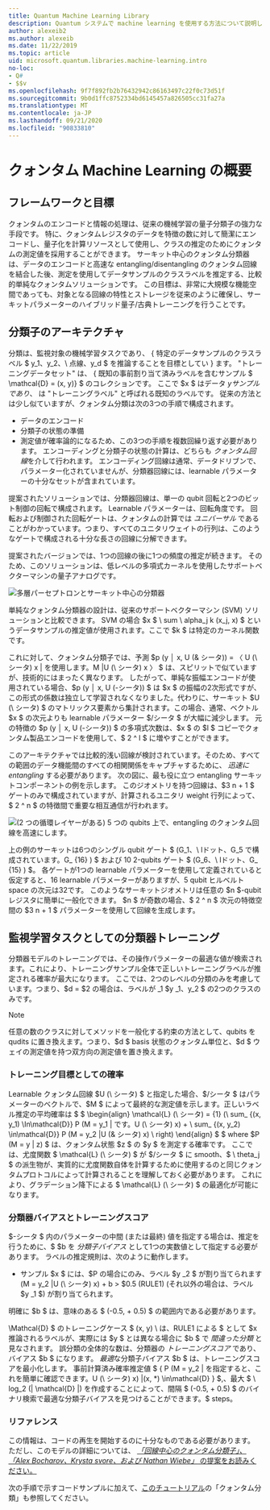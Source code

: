 ```yaml
---
title: Quantum Machine Learning Library
description: Quantum システムで machine learning を使用する方法について説明します
author: alexeib2
ms.author: alexeib
ms.date: 11/22/2019
ms.topic: article
uid: microsoft.quantum.libraries.machine-learning.intro
no-loc:
- Q#
- $$v
ms.openlocfilehash: 9f7f892fb2b76432942c86163497c22f0c73d51f
ms.sourcegitcommit: 9b0d1ffc8752334bd6145457a826505cc31fa27a
ms.translationtype: MT
ms.contentlocale: ja-JP
ms.lasthandoff: 09/21/2020
ms.locfileid: "90833810"
---
```

# <a name="introduction-to-quantum-machine-learning"></a>クォンタム Machine Learning の概要

## <a name="framework-and-goals"></a>フレームワークと目標

クォンタムのエンコードと情報の処理は、従来の機械学習の量子分類子の強力な手段です。 特に、クォンタムレジスタのデータを特徴の数に対して簡潔にエンコードし、量子化を計算リソースとして使用し、クラスの推定のためにクォンタムの測定値を採用することができます。
サーキット中心のクォンタム分類器は、データのエンコードと高速な entangling/disentangling のクォンタム回線を結合した後、測定を使用してデータサンプルのクラスラベルを推定する、比較的単純なクォンタムソリューションです。
この目標は、非常に大規模な機能空間であっても、対象となる回線の特性とストレージを従来のように確保し、サーキットパラメーターのハイブリッド量子/古典トレーニングを行うことです。

## <a name="classifier-architecture"></a>分類子のアーキテクチャ

分類は、監視対象の機械学習タスクであり、 \{ 特定のデータサンプルのクラスラベル $ y_1、y_2、\ 点線、y_d $ を推論することを目標としてい \} ます。 "トレーニングデータセット" は、 \{ 既知の事前割り当て済みラベルを含むサンプル $ \mathcal{D} = (x, y)} $ のコレクションです。 ここで $x $ はデータ $y サンプルであり、$ は "トレーニングラベル" と呼ばれる既知のラベルです。
従来の方法とは少し似ていますが、クォンタム分類は次の3つの手順で構成されます。
- データのエンコード
- 分類子の状態の準備
- 測定値が確率論的になるため、この3つの手順を複数回繰り返す必要があります。 エンコーディングと分類子の状態の計算は、どちらも *クォンタム回線*を介して行われます。 エンコーディング回線は通常、データドリブンで、パラメーター化されていませんが、分類器回線には、learnable パラメーターの十分なセットが含まれています。 

提案されたソリューションでは、分類器回線は、単一の qubit 回転と2つのビット制御の回転で構成されます。 Learnable パラメーターは、回転角度です。 回転および制御された回転ゲートは、クォンタムの計算では *ユニバーサル* であることがわかっています。つまり、すべてのユニタリウェイトの行列は、このようなゲートで構成される十分な長さの回線に分解できます。

提案されたバージョンでは、1つの回線の後に1つの頻度の推定が続きます。
そのため、このソリューションは、低レベルの多項式カーネルを使用したサポートベクターマシンの量子アナログです。

![多層パーセプトロンとサーキット中心の分類器](~/media/DLvsQCC.png)

単純なクォンタム分類器の設計は、従来のサポートベクターマシン (SVM) ソリューションと比較できます。 SVM の場合 $x $ \ sum \ alpha_j k (x_j, x) $ というデータサンプルの推定値が使用されます。ここで $k $ は特定のカーネル関数です。

これに対して、クォンタム分類子では、予測 $p (y │ x, U (& シータ)) = 〈 U (\ シータ) x | を使用します。M |U (\ シータ) x 〉 $ は、スピリットで似ていますが、技術的にはまったく異なります。 したがって、単純な振幅エンコードが使用されている場合、$p (y │ x, U (-シータ)) $ は $x $ の振幅の2次形式ですが、この形式の係数は独立して学習されなくなりました。代わりに、サーキット $U (\ シータ) $ のマトリックス要素から集計されます。この場合、通常、ベクトル $x $ の次元よりも learnable パラメーター $/シータ $ が大幅に減少します。 元の特徴の $p (y │ x, U (-シータ)) $ の多項式次数は、$x $ の $l $ コピーでクォンタム製品エンコードを使用して、$ 2 ^ l $ に増やすことができます。

このアーキテクチャでは比較的浅い回線が検討されています。そのため、すべての範囲のデータ機能間のすべての相関関係をキャプチャするために、 *迅速に entangling* する必要があります。 次の図に、最も役に立つ entangling サーキットコンポーネントの例を示します。 このジオメトリを持つ回線は、$3 n + 1 $ ゲートのみで構成されていますが、計算されるユニタリ weight 行列によって、$ 2 ^ n $ の特徴間で重要な相互通信が行われます。

![(2 つの循環レイヤーがある) 5 つの qubits 上で、entangling のクォンタム回線を高速にします。](~/media/5-qubit-qccc.png)

上の例のサーキットは6つのシングル qubit ゲート $ (G_1、\ lドット、G_5 で構成されています。G_ {16} ) $ および 10 2-qubits ゲート $ (G_6、\ lドット、G_ {15} ) $。 各ゲートが1つの learnable パラメーターを使用して定義されていると仮定すると、16 learnable パラメーターがありますが、5 qubit ヒルベルト space の次元は32です。 このようなサーキットジオメトリは任意の $n $-qubit レジスタに簡単に一般化できます。 $n $ が奇数の場合、$ 2 ^ n $ 次元の特徴空間の $3 n + 1 $ パラメーターを使用して回線を生成します。

## <a name="classifier-training-as-a-supervised-learning-task"></a>監視学習タスクとしての分類器トレーニング

分類器モデルのトレーニングでは、その操作パラメーターの最適な値が検索されます。これにより、トレーニングサンプル全体で正しいトレーニングラベルが推定される確率が最大になります。
ここでは、2つのレベルの分類のみを考慮しています。つまり、$d = $2 の場合は、ラベルが _1 $y _1、y_2 $ の2つのクラスのみです。

> [!NOTE]
> 任意の数のクラスに対してメソッドを一般化する約束の方法として、qubits を qudits に置き換えます。つまり、$d $ basis 状態のクォンタム単位と、$d $ ウェイの測定値を持つ双方向の測定値を置き換えます。

### <a name="likelihood-as-the-training-goal"></a>トレーニング目標としての確率

Learnable クォンタム回線 $U (\ シータ) $ と指定した場合、$/シータ $ はパラメーターのベクトルで、$M $ によって最終的な測定値を示します。正しいラベル推定の平均確率は $ $ \begin{align} \mathcal{L} (\ シータ) = {1} (\ sum_ {(x, y_1) \In\mathcal{D}} P (M = y_1 | です。U (\ シータ) x) + \ sum_ {(x, y_2) \in\mathcal{D}} P (M = y_2 |U (& シータ) x) \ right) \end{align} $ $ where $P (M = y | z) $ は、クォンタム状態 $z $ の $y $ を測定する確率です。
ここでは、尤度関数 $ \mathcal{L} (\ シータ) $ が $/シータ $ に smooth、$ \ theta_j $ の派生物が、実質的に尤度関数自体を計算するために使用するのと同じクォンタムプロトコルによって計算されることを理解しておく必要があります。 これにより、グラデーション降下による $ \mathcal{L} (\ シータ) $ の最適化が可能になります。

### <a name="classifier-bias-and-training-score"></a>分類器バイアスとトレーニングスコア

$-シータ $ 内のパラメーターの中間 (または最終) 値を指定する場合は、推定を行うために、$ $b を *分類子バイアス* として1つの実数値として指定する必要があります。 ラベルの推定規則は、次のように動作します。 
- サンプル $x $ には、$P の場合にのみ、ラベル $y _2 $ が割り当てられます (M = y_2 |U (\ シータ) x) + b > $0.5 (RULE1) (それ以外の場合は、ラベル $y _1 $) が割り当てられます。

明確に $b $ は、意味のある $ (-0.5, + 0.5) $ の範囲内である必要があります。

\Mathcal{D} $ のトレーニングケース $ (x, y) \ は、RULE1 による $ として $x 推論されるラベルが、実際には $y $ とは異なる場合に $b $ で *間違った分類* と見なされます。 誤分類の全体的な数は、分類器の *トレーニングスコア* であり、バイアス $b $ になります。 *最適*な分類子バイアス $b $ は、トレーニングスコアを最小化します。 事前計算済み確率推定値 $ \{ P (M = y_2 | を指定すると、これを簡単に確認できます。U (\ シータ) x) |(x, *) \in\mathcal{D} \} $,、最大 $ \ log_2 (| \mathcal{D} |) を作成することによって、間隔 $ (-0.5, + 0.5) $ のバイナリ検索で最適な分類子バイアスを見つけることができます。$ steps。

### <a name="reference"></a>リファレンス

この情報は、コードの再生を開始するのに十分なものである必要があります。 ただし、このモデルの詳細については、 [ *「回線中心のクォンタム分類子」、「Alex Bocharov、Krysta svore、および Nathan Wiebe」* の提案をお読みください。](https://arxiv.org/abs/1804.00633)

次の手順で示すコードサンプルに加えて、[このチュートリアル](https://github.com/microsoft/QuantumKatas/tree/main/tutorials/QuantumClassification)の「クォンタム分類」も参照してください。 
